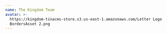```yaml
---
name: The Kingdom Team
avatar: >-
  https://kingdom-tinacms-store.s3.us-east-1.amazonaws.com/Letter Logo
  BordersAsset 2.png
---
```






